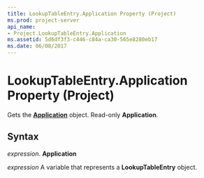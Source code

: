 ```yaml
---
title: LookupTableEntry.Application Property (Project)
ms.prod: project-server
api_name:
- Project.LookupTableEntry.Application
ms.assetid: 5d6df3f3-c446-c84a-ca30-565e8280eb17
ms.date: 06/08/2017
---
```



# LookupTableEntry.Application Property (Project)

Gets the  **[Application](Project.Application.md)** object. Read-only **Application**.


## Syntax

 _expression_. **Application**

 _expression_ A variable that represents a **LookupTableEntry** object.


